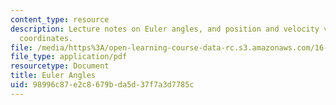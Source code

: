 ```yaml
---
content_type: resource
description: Lecture notes on Euler angles, and position and velocity vectors in reference
  coordinates.
file: /media/https%3A/open-learning-course-data-rc.s3.amazonaws.com/16-346-astrodynamics-fall-2008/98996c87e2c8679bda5d37f7a3d7785c_lec_05.pdf
file_type: application/pdf
resourcetype: Document
title: Euler Angles
uid: 98996c87-e2c8-679b-da5d-37f7a3d7785c
---
```

